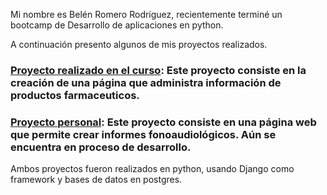 Mi nombre es Belén Romero Rodríguez, recientemente terminé un bootcamp de Desarrollo de aplicaciones en python.

A continuación presento algunos de mis proyectos realizados. 

### [Proyecto realizado en el curso](https://github.com/belenromeror/Modulo-7): Este proyecto consiste en la creación de una página que administra información de productos farmaceuticos.
### [Proyecto personal](https://github.com/belenromeror/AppTestsFono/): Este proyecto consiste en una página web que permite crear informes fonoaudiológicos. Aún se encuentra en proceso de desarrollo.

Ambos proyectos fueron realizados en python, usando Django como framework y bases de datos en postgres.

